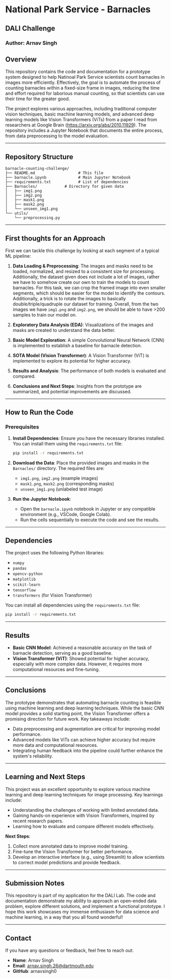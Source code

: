 # National Park Service - Barnacles
## DALI Challenge
### Author: Arnav Singh

## Overview

This repository contains the code and documentation for a prototype system designed to help Natinoal Park Service scientists count barnacles in images more efficiently. Effectively, the goal is to automate the process of counting barnacles within a fixed-size frame in images, reducing the time and effort required for laborious manual counting, so that scientists can use their time for the greater good. 

The project explores various approaches, including traditional computer vision techniques, basic machine learning models, and advanced deep learning models like Vision Transformers (ViTs) from a paper I read from researchers at Google Brain (https://arxiv.org/abs/2010.11929). The repository includes a Jupyter Notebook that documents the entire process, from data preprocessing to the model evaluation.

---

## Repository Structure

```
barnacle-counting-challenge/
├── README.md                   # This file
├── barnacle.ipynb              # Main Jupyter Notebook
├── requirements.txt            # List of dependencies
├── Barnacles/            # Directory for given data
│   ├── img1.png
│   ├── img2.png
│   ├── mask1.png
│   ├── mask2.png
│   └── unseen_img1.png
└── utils/                      
    └── preprocessing.py
```

---

## First thoughts for an Approach

First we can tackle this challenge by looking at each segment of a typical ML pipeline:

1. **Data Loading & Preprocessing**: The images and masks need to be loaded, normalized, and resized to a consistent size for processing. Additionally, the dataset given does not include a lot of images, rather we have to somehow create our own to train the models to count barnacles. For this task, we can crop the framed image into even smaller segments, which should be easier for the model to identify the contours. Additionally, a trick is to rotate the images to basically double/triple/quadruple our dataset for training. Overall, from the two images we have `img1.png` and `img2.png`, we should be able to have >200 samples to train our model on.

2. **Exploratory Data Analysis (EDA)**: Visualizations of the images and masks are created to understand the data better.

3. **Basic Model Exploration**: A simple Convolutional Neural Network (CNN) is implemented to establish a baseline for barnacle detection.

4. **SOTA Model (Vision Transformer)**: A Vision Transformer (ViT) is implemented to explore its potential for higher accuracy.

5. **Results and Analysis**: The performance of both models is evaluated and compared.


6. **Conclusions and Next Steps**: Insights from the prototype are summarized, and potential improvements are discussed.

---

## How to Run the Code

### Prerequisites

1. **Install Dependencies**: Ensure you have the necessary libraries installed. You can install them using the `requirements.txt` file:
   ```bash
   pip install -r requirements.txt
   ```

2. **Download the Data**: Place the provided images and masks in the `Barnacles/` directory. The required files are:
   - `img1.png`, `img2.png` (example images)
   - `mask1.png`, `mask2.png` (corresponding masks)
   - `unseen_img1.png` (unlabeled test image)

3. **Run the Jupyter Notebook**:
   - Open the `barnacle.ipynb` notebook in Jupyter or any compatible environment (e.g., VSCode, Google Colab).
   - Run the cells sequentially to execute the code and see the results.

---

## Dependencies

The project uses the following Python libraries:
- `numpy`
- `pandas`
- `opencv-python`
- `matplotlib`
- `scikit-learn`
- `tensorflow`
- `transformers` (for Vision Transformer)

You can install all dependencies using the `requirements.txt` file:
```bash
pip install -r requirements.txt
```

---

## Results

- **Basic CNN Model**: Achieved a reasonable accuracy on the task of barnacle detection, serving as a good baseline.
- **Vision Transformer (ViT)**: Showed potential for higher accuracy, especially with more complex data. However, it requires more computational resources and fine-tuning.

---

## Conclusions

The prototype demonstrates that automating barnacle counting is feasible using machine learning and deep learning techniques. While the basic CNN model provides a solid starting point, the Vision Transformer offers a promising direction for future work. Key takeaways include:
- Data preprocessing and augmentation are critical for improving model performance.
- Advanced models like ViTs can achieve higher accuracy but require more data and computational resources.
- Integrating human feedback into the pipeline could further enhance the system's reliability.

---

## Learning and Next Steps

This project was an excellent opportunity to explore various machine learning and deep learning techniques for image processing. Key learnings include:
- Understanding the challenges of working with limited annotated data.
- Gaining hands-on experience with Vision Transformers, inspired by recent research papers.
- Learning how to evaluate and compare different models effectively.

**Next Steps**:
1. Collect more annotated data to improve model training.
2. Fine-tune the Vision Transformer for better performance.
3. Develop an interactive interface (e.g., using Streamlit) to allow scientists to correct model predictions and provide feedback.

---

## Submission Notes

This repository is part of my application for the DALI Lab. The code and documentation demonstrate my ability to approach an open-ended data problem, explore different solutions, and implement a functional prototype. I hope this work showcases my immense enthusiasm for data science and machine learning, in a way that you all found wonderful!

---

## Contact

If you have any questions or feedback, feel free to reach out:
- **Name**: Arnav Singh
- **Email**: arnav.singh.26@dartmouth.edu
- **GitHub**: arnavsingh0